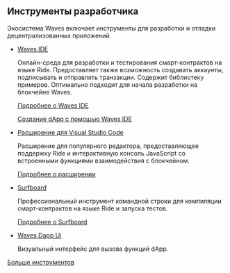 ## Инструменты разработчика

Экосистема Waves включает инструменты для разработки и отладки децентрализованных приложений.

* [Waves IDE](https://ide.wavesplatform.com/)
   
   Онлайн-среда для разработки и тестирования смарт-контрактов на языке Ride. Предоставляет также возможность создавать аккаунты, подписывать и отправлять транзакции. Содержит библиотеку примеров. Оптимально подходит для начала разработки на блокчейне Waves.

   [Подробнее о Waves IDE](/ru/building-apps/smart-contracts/tools/waves-ide)

   [Создание dApp с помощью Waves IDE](/ru/smart-contracts/writing-dapps)

* [Расширение для Visual Studio Code](https://github.com/wavesplatform/ride-vscode)

   Расширение для популярного редактора, предоставляющее поддержку Ride и интерактивную консоль JavaScript со встроенными функциями взаимодействия с блокчейном.

   [Подробнее о расширении](/ru/building-apps/smart-contracts/tools/ride-vscode)

* [Surfboard](https://www.npmjs.com/package/@waves/surfboard)

   Профессиональный инструмент командной строки для компиляции смарт-контрактов на языке Ride и запуска тестов.

   [Подробнее о Surfboard](/ru/building-apps/smart-contracts/tools/surfboard)

* [Waves Dapp Ui](https://waves-dapp.com/)

   Визуальный интерфейс для вызова функций dApp.

[Больше инструментов](https://github.com/msmolyakov/awesome-waves)
